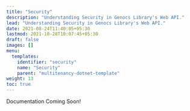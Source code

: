 ```yaml
---
title: "Security"
description: "Understanding Security in Genocs Library's Web API."
lead: "Understanding Security in Genocs Library's Web API."
date: 2021-08-24T11:40:05+05:30
lastmod: 2021-10-28T10:07:45+05:30
draft: false
images: []
menu:
  templates:
    identifier: "security"
    name: "Security"
    parent: "multitenancy-dotnet-template"
weight: 13
toc: true
---
```


Documentation Coming Soon!
